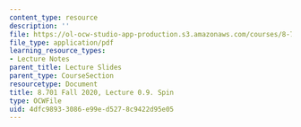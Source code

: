 ```yaml
---
content_type: resource
description: ''
file: https://ol-ocw-studio-app-production.s3.amazonaws.com/courses/8-701-introduction-to-nuclear-and-particle-physics-fall-2020/4dfc98933086e99ed5278c9422d95e05_MIT8_701f20_lec0.9.pdf
file_type: application/pdf
learning_resource_types:
- Lecture Notes
parent_title: Lecture Slides
parent_type: CourseSection
resourcetype: Document
title: 8.701 Fall 2020, Lecture 0.9. Spin
type: OCWFile
uid: 4dfc9893-3086-e99e-d527-8c9422d95e05
---
```

